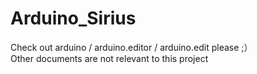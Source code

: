 # Arduino_Sirius
Check out arduino / arduino.editor / arduino.edit please ;）<br>
Other documents are not relevant to this project
